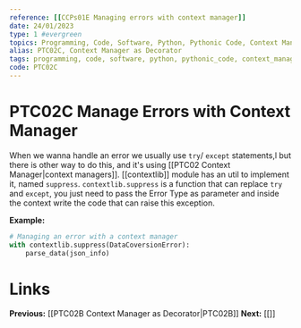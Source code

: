```yaml
---
reference: [[CCPs01E Managing errors with context manager]]
date: 24/01/2023
type: 1 #evergreen
topics: Programming, Code, Software, Python, Pythonic Code, Context Manager, Good Practices
alias: PTC02C, Context Manager as Decorator
tags: programming, code, software, python, pythonic_code, context_manager, good_practices
code: PTC02C
---
```

# PTC02C Manage Errors with Context Manager

When we wanna handle an error we usually use `try`/ `except` statements,l but there is other way to do this, and it's using [[PTC02 Context Manager|context managers]]. [[contextlib]] module has an util to implement it, named `suppress`. `contextlib.suppress` is a function that can replace `try` and `except`, you just need to pass the Error Type as parameter and inside the context write the code that can raise this exception.

**Example:**
~~~ python
# Managing an error with a context manager
with contextlib.suppress(DataCoversionError):
	parse_data(json_info)
~~~

# Links
**Previous:** [[PTC02B Context Manager as Decorator|PTC02B]]
**Next:** [[]]